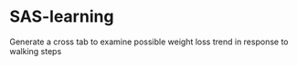 # SAS-learning
Generate a cross tab to examine possible weight loss trend in response to walking steps
